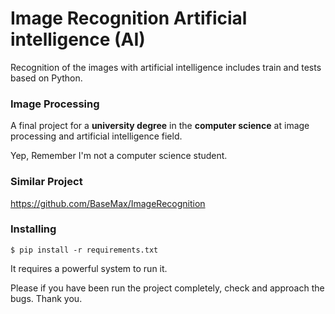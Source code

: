 # Image Recognition Artificial intelligence (AI)

Recognition of the images with artificial intelligence includes train and tests based on Python.

### Image Processing

A final project for a **university degree** in the **computer science** at image processing and artificial intelligence field.

Yep, Remember I'm not a computer science student.

### Similar Project

https://github.com/BaseMax/ImageRecognition

### Installing

```
$ pip install -r requirements.txt
```

It requires a powerful system to run it.

Please if you have been run the project completely, check and approach the bugs.
Thank you.

